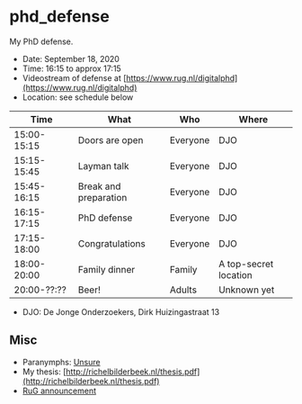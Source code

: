 # phd_defense

My PhD defense.

 * Date: September 18, 2020
 * Time: 16:15 to approx 17:15
 * Videostream of defense at [https://www.rug.nl/digitalphd](https://www.rug.nl/digitalphd)
 * Location: see schedule below

Time       |What                 |Who     |Where
-----------|---------------------|--------|---------------------------------------------
15:00-15:15|Doors are open       |Everyone|DJO
15:15-15:45|Layman talk          |Everyone|DJO
15:45-16:15|Break and preparation|Everyone|DJO
16:15-17:15|PhD defense          |Everyone|DJO
17:15-18:00|Congratulations      |Everyone|DJO
18:00-20:00|Family dinner        |Family  |A top-secret location
20:00-??:??|Beer!                |Adults  |Unknown yet

 * DJO: De Jonge Onderzoekers, Dirk Huizingastraat 13

## Misc

 * Paranymphs: [Unsure](https://github.com/richelbilderbeek/phd_defense/issues/2)
 * My thesis: [http://richelbilderbeek.nl/thesis.pdf](http://richelbilderbeek.nl/thesis.pdf)
 * [RuG announcement](https://www.rug.nl/about-ug/latest-news/events/promoties/promoties-2020?hfId=118284)

